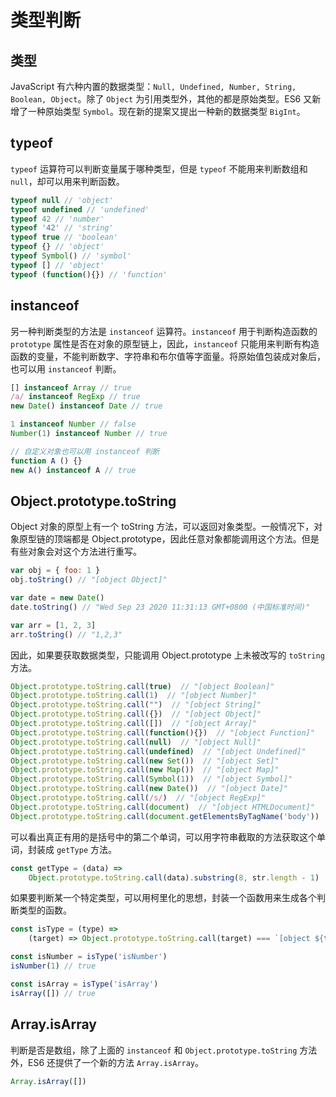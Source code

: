 # 类型判断

## 类型

JavaScript 有六种内置的数据类型：`Null, Undefined, Number, String, Boolean, Object`。除了 `Object` 为引用类型外，其他的都是原始类型。ES6 又新增了一种原始类型 `Symbol`。现在新的提案又提出一种新的数据类型 `BigInt`。

## typeof

`typeof` 运算符可以判断变量属于哪种类型，但是 `typeof` 不能用来判断数组和 `null`，却可以用来判断函数。

```js
typeof null // 'object'
typeof undefined // 'undefined'
typeof 42 // 'number'
typeof '42' // 'string'
typeof true // 'boolean'
typeof {} // 'object'
typeof Symbol() // 'symbol'
typeof [] // 'object'
typeof (function(){}) // 'function'
```

## instanceof

另一种判断类型的方法是 `instanceof` 运算符。`instanceof` 用于判断构造函数的 `prototype` 属性是否在对象的原型链上，因此，`instanceof` 只能用来判断有构造函数的变量，不能判断数字、字符串和布尔值等字面量。将原始值包装成对象后，也可以用 `instanceof` 判断。

```js
[] instanceof Array // true
/a/ instanceof RegExp // true
new Date() instanceof Date // true

1 instanceof Number // false
Number(1) instanceof Number // true

// 自定义对象也可以用 instanceof 判断
function A () {}
new A() instanceof A // true
```

## Object.prototype.toString

Object 对象的原型上有一个 toString 方法，可以返回对象类型。一般情况下，对象原型链的顶端都是 Object.prototype，因此任意对象都能调用这个方法。但是有些对象会对这个方法进行重写。

```js
var obj = { foo: 1 }
obj.toString() // "[object Object]"

var date = new Date()
date.toString() // "Wed Sep 23 2020 11:31:13 GMT+0800 (中国标准时间)"

var arr = [1, 2, 3]
arr.toString() // "1,2,3"
```

因此，如果要获取数据类型，只能调用 Object.prototype 上未被改写的 `toString` 方法。

```js
Object.prototype.toString.call(true)  // "[object Boolean]"
Object.prototype.toString.call(1)  // "[object Number]"
Object.prototype.toString.call("")  // "[object String]"
Object.prototype.toString.call({})  // "[object Object]"
Object.prototype.toString.call([])  // "[object Array]"
Object.prototype.toString.call(function(){})  // "[object Function]"
Object.prototype.toString.call(null)  // "[object Null]"
Object.prototype.toString.call(undefined)  // "[object Undefined]"
Object.prototype.toString.call(new Set())  // "[object Set]"
Object.prototype.toString.call(new Map())  // "[object Map]"
Object.prototype.toString.call(Symbol(1))  // "[object Symbol]"
Object.prototype.toString.call(new Date())  // "[object Date]"
Object.prototype.toString.call(/s/)  // "[object RegExp]"
Object.prototype.toString.call(document)  // "[object HTMLDocument]"
Object.prototype.toString.call(document.getElementsByTagName('body'))  // "[object HTMLCollection]"
```

可以看出真正有用的是括号中的第二个单词，可以用字符串截取的方法获取这个单词，封装成 `getType` 方法。

```js
const getType = (data) =>
    Object.prototype.toString.call(data).substring(8, str.length - 1)
```

如果要判断某一个特定类型，可以用柯里化的思想，封装一个函数用来生成各个判断类型的函数。

```js
const isType = (type) =>
    (target) => Object.prototype.toString.call(target) === `[object ${type}]`

const isNumber = isType('isNumber')
isNumber(1) // true

const isArray = isType('isArray')
isArray([]) // true
```

## Array.isArray

判断是否是数组，除了上面的 `instanceof` 和 `Object.prototype.toString` 方法外，ES6 还提供了一个新的方法 `Array.isArray`。

```js
Array.isArray([])
```
